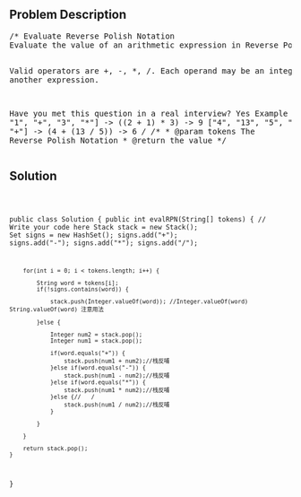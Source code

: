 <!--
<style>
  body { font-family: Arial, sans-serif; }
  .container { max-width: 100%; margin: 0 auto; padding: 10px; }
  .comment-block { background-color: #f9f9f9; padding: 10px; border-left: 5px solid #ccc; max-width: 50%; margin: 20px auto; overflow-wrap: break-word; white-space: pre-wrap; }
  .code-block { background-color: #f4f4f4; padding: 10px; border: 1px solid #ddd; max-width: 50%; margin: 20px auto; overflow-wrap: break-word; white-space: pre-wrap; }
</style>
-->

<div class='container'>
<h2>Problem Description</h2>
<div class='comment-block'>
<pre>
/* Evaluate Reverse Polish Notation
Evaluate the value of an arithmetic expression in Reverse Polish Notation.

Valid operators are +, -, *, /. Each operand may be an integer or another expression.

Have you met this question in a real interview? Yes
Example
["2", "1", "+", "3", "*"] -> ((2 + 1) * 3) -> 9
["4", "13", "5", "/", "+"] -> (4 + (13 / 5)) -> 6
*/
    /**
     * @param tokens The Reverse Polish Notation
     * @return the value
     */
</pre>
</div>

<h2>Solution</h2>
<div class='code-block'>
<pre><code class='language-java'>

public class Solution {
    public int evalRPN(String[] tokens) {
        // Write your code here
        Stack<Integer> stack = new Stack<Integer>();
        Set<String> signs = new HashSet<String>();
        signs.add("+");
        signs.add("-");
        signs.add("*");
        signs.add("/");
        
        for(int i = 0; i < tokens.length; i++) {
            
            String word = tokens[i];
            if(!signs.contains(word)) {
                
                stack.push(Integer.valueOf(word)); //Integer.valueOf(word)   String.valueOf(word) 注意用法
                
            }else {
                
                Integer num2 = stack.pop();
                Integer num1 = stack.pop();
                
                if(word.equals("+")) {
                    stack.push(num1 + num2);//栈反哺
                }else if(word.equals("-")) {
                    stack.push(num1 - num2);//栈反哺
                }else if(word.equals("*")) {
                    stack.push(num1 * num2);//栈反哺
                }else {//   /
                    stack.push(num1 / num2);//栈反哺
                }
                
            }
            
        }
        
        return stack.pop();
    }
}</code></pre>
</div>
</div>
